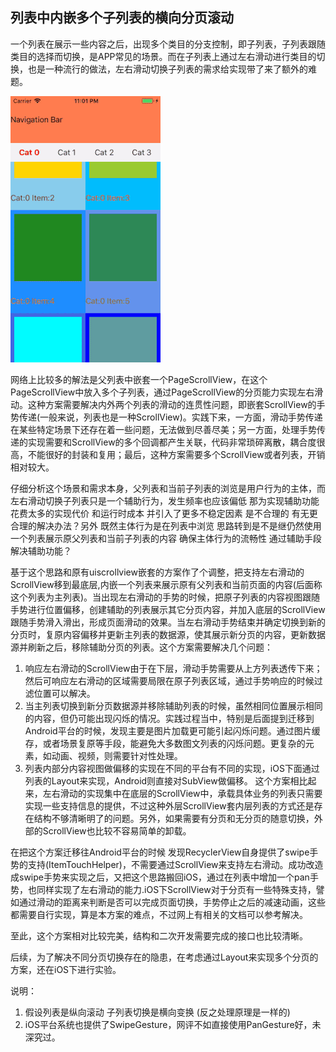 ## 列表中内嵌多个子列表的横向分页滚动

一个列表在展示一些内容之后，出现多个类目的分支控制，即子列表，子列表跟随类目的选择而切换，是APP常见的场景。而在子列表上通过左右滑动进行类目的切换，也是一种流行的做法，左右滑动切换子列表的需求给实现带了来了额外的难题。

![DemoGIF](https://github.com/BlueMatthew/PagingSubList/raw/master/docs/res/paging.gif)

网络上比较多的解法是父列表中嵌套一个PageScrollView，在这个PageScrollView中放入多个子列表，通过PageScrollView的分页能力实现左右滑动。这种方案需要解决内外两个列表的滑动的连贯性问题，即嵌套ScrollView的手势传递(一般来说，列表也是一种ScrollView)。实践下来，一方面，滑动手势传递在某些特定场景下还存在着一些问题，无法做到尽善尽美；另一方面，处理手势传递的实现需要和ScrollView的多个回调都产生关联，代码非常琐碎离散，耦合度很高，不能很好的封装和复用；最后，这种方案需要多个ScrollView或者列表，开销相对较大。

仔细分析这个场景和需求本身，父列表和当前子列表的浏览是用户行为的主体，而左右滑动切换子列表只是一个辅助行为，发生频率也应该偏低 那为实现辅助功能花费太多的实现代价 和运行时成本 并引入了更多不稳定因素 是不合理的 有无更合理的解决办法？另外 既然主体行为是在列表中浏览 思路转到是不是继仍然使用一个列表展示原父列表和当前子列表的内容 确保主体行为的流畅性 通过辅助手段解决辅助功能？

基于这个思路和原有uiscrollview嵌套的方案作了个调整，把支持左右滑动的ScrollView移到最底层,内嵌一个列表来展示原有父列表和当前页面的内容(后面称这个列表为主列表)。当出现左右滑动的手势的时候，把原子列表的内容视图跟随手势进行位置偏移，创建辅助的列表展示其它分页内容，并加入底层的ScrollView跟随手势滑入滑出，形成页面滑动的效果。当左右滑动手势结束并确定切换到新的分页时，复原内容偏移并更新主列表的数据源，使其展示新分页的内容，更新数据源并刷新之后，移除辅助分页的列表。这个方案需要解决几个问题：
1. 响应左右滑动的ScrollView由于在下层，滑动手势需要从上方列表透传下来；然后可响应左右滑动的区域需要局限在原子列表区域，通过手势响应的时候过滤位置可以解决。
2. 当主列表切换到新分页数据源并移除辅助列表的时候，虽然相同位置展示相同的内容，但仍可能出现闪烁的情况。实践过程当中，特别是后面提到迁移到Android平台的时候，发现主要是图片加载更可能引起闪烁问题。通过图片缓存，或者场景复原等手段，能避免大多数图文列表的闪烁问题。更复杂的元素，如动画、视频，则需要针对性处理。
3. 列表内部分内容视图做偏移的实现在不同的平台有不同的实现，iOS下面通过列表的Layout来实现，Android则直接对SubView做偏移。
这个方案相比起来，左右滑动的实现集中在底层的ScrollView中，承载具体业务的列表只需要实现一些支持信息的提供，不过这种外层ScrollView套内层列表的方式还是存在结构不够清晰明了的问题。另外，如果需要有分页和无分页的随意切换，外部的ScrollView也比较不容易简单的卸载。

在把这个方案迁移往Android平台的时候 发现RecyclerView自身提供了swipe手势的支持(ItemTouchHelper)，不需要通过ScrollView来支持左右滑动。成功改造成swipe手势来实现之后，又把这个思路搬回iOS，通过在列表中增加一个pan手势，也同样实现了左右滑动的能力.iOS下ScrollView对于分页有一些特殊支持，譬如通过滑动的距离来判断是否可以完成页面切换，手势停止之后的减速动画，这些都需要自行实现，算是本方案的难点，不过网上有相关的文档可以参考解决。

至此，这个方案相对比较完美，结构和二次开发需要完成的接口也比较清晰。

后续，为了解决不同分页切换存在的隐患，在考虑通过Layout来实现多个分页的方案，还在iOS下进行实验。

说明：
1. 假设列表是纵向滚动 子列表切换是横向变换 (反之处理原理是一样的)
2. iOS平台系统也提供了SwipeGesture，网评不如直接使用PanGesture好，未深究过。
